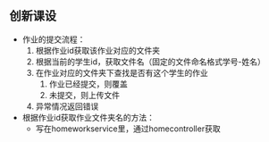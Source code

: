 ## 创新课设
- 作业的提交流程：
	1. 根据作业id获取该作业对应的文件夹
	2. 根据当前的学生id，获取文件名（固定的文件命名格式学号-姓名）
	3. 在作业对应的文件夹下查找是否有这个学生的作业
		1. 作业已经提交，则覆盖
		2. 未提交，则上传文件
	4. 异常情况返回错误
- 根据作业id获取作业文件夹名的方法：
	- 写在homeworkservice里，通过homecontroller获取